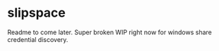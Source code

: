 # slipspace

Readme to come later. Super broken WIP right now for windows share credential discovery.
